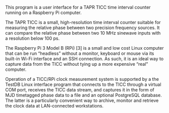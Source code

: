 This program is a user interface for a TAPR TICC time interval counter running on a Raspberry Pi computer. 

The TAPR TICC is a small, high-resolution time interval counter suitable for measuring the relative phase
between two precision frequency sources.  It can compare the relative phase between two 10 MHz sinewave inputs
with a resolution below 100 ps.

The Raspberry Pi 3 Model B (RPi) [3] is a small and low cost Linux computer that can be run “headless”
without a monitor, keyboard or mouse via its built-in Wi-Fi interface and an SSH connection.  As such,
it is an ideal way to capture data from the TICC without tying up a more expensive “real” computer.

Operation of a TICC/RPi clock measurement system is supported by a the TestDB Linux interface program
that connects to the TICC through a virtual COM port, receives the TICC data stream, and captures it
in the form of MJD timetagged phase data to a file and an optional PostgreSQL database.  The latter is
a particularly convenient way to archive, monitor and retrieve the clock data at LAN-connected workstations.
